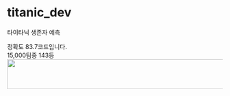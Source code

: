# titanic_dev
타이타닉 생존자 예측
<div>정확도 83.7코드입니다.</div>
<div> 15,000팀중 143등</div>
<img width="1800px" height="70px" src="https://github.com/jeonchan05/titanic_dev/assets/69103687/446eb2ad-021b-4da6-9878-ce3d50f997de">

